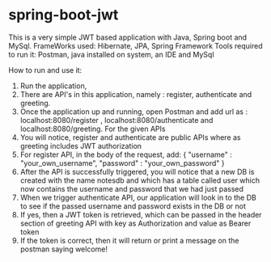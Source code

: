 # spring-boot-jwt
This is a very simple JWT based application with Java, Spring boot and MySql.
FrameWorks used: Hibernate, JPA, Spring Framework
Tools required to run it: Postman, java installed on system, an IDE and MySql

How to run and use it:
1) Run the application,
2) There are API's in this application, namely : register, authenticate and greeting.
3) Once the application up and running, open Postman and add url as : localhost:8080/register , localhost:8080/authenticate and localhost:8080/greeting. For the given APIs
4) You will notice, register and authenticate are public APIs where as greeting includes JWT authorization
5) For register API, in the body of the request, add:
    {
    "username" : "your_own_username",
    "password" : "your_own_password"
    }
6) After the API is successfully triggered, you will notice that a new DB is created with the name notesdb and which has a table called user which now contains the username and password that we had just passed
7) When we trigger authenticate API, our application will look in to the DB to see if the passed username and password exists in the DB or not
8) If yes, then a JWT token is retrieved, which can be passed in the header section of greeting API with key as Authorization and value as Bearer token
9) If the token is correct, then it will return or print a message on the postman saying welcome!    
